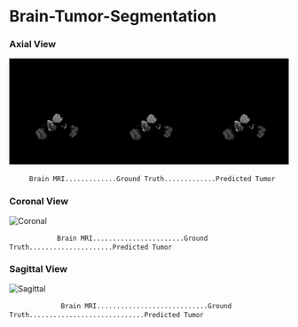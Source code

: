 # Brain-Tumor-Segmentation

### Axial View 

![Axial](https://github.com/Pramod04121999/Brain-Tumor-Segmentation/blob/a961d3f519d7e1e441f5b18c0ae59cb631467a54/Views/Axial.gif)

         Brain MRI.............Ground Truth.............Predicted Tumor

                           
### Coronal View                          
         
![Coronal](https://github.com/Pramod04121999/Brain-Tumor-Segmentation/blob/main/Views/Coronal.gif)

                Brain MRI.......................Ground Truth.....................Predicted Tumor

### Sagittal View

![Sagittal](https://github.com/Pramod04121999/Brain-Tumor-Segmentation/blob/main/Views/Sagittal.gif)

                 Brain MRI............................Ground Truth.............................Predicted Tumor
